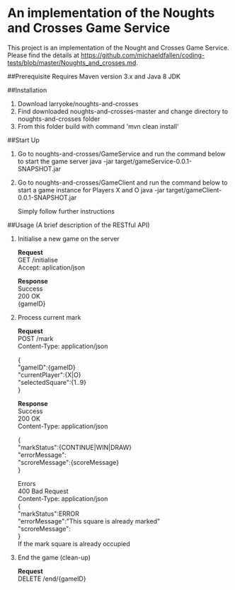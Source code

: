 # An implementation of the Noughts and Crosses Game Service
This project is an implementation of the Nought and Crosses Game Service.
Please find the details at https://github.com/michaeldfallen/coding-tests/blob/master/Noughts_and_crosses.md.

##Prerequisite
Requires Maven version 3.x and Java 8 JDK

##Installation
1. Download larryoke/noughts-and-crosses
2. Find downloaded noughts-and-crosses-master and change directory to noughts-and-crosses folder
3. From this folder build with command 'mvn clean install'


##Start Up
1. Go to noughts-and-crosses/GameService and run the command below to start the game server
	java -jar target/gameService-0.0.1-SNAPSHOT.jar
	
	
2. Go to noughts-and-crosses/GameClient and run the command below to start a game instance for Players X and O
	java -jar target/gameClient-0.0.1-SNAPSHOT.jar
	
	Simply follow further instructions
	



##Usage (A brief description of the RESTful API)
1.	Initialise a new game on the server
	
	**Request**<br />
	GET /initialise <br />
	Accept: aplication/json<br />
	
	**Response**<br />
	Success<br />
	 200 OK<br />
	{gameID}<br />
	
2. Process current mark
	 
	**Request**<br />
	POST /mark <br />
	Content-Type: application/json<br />
	
	{<br />
		"gameID":{gameID}<br />
		"currentPlayer":{X|O}<br />
		"selectedSquare":{1..9}<br />
	}<br />
	
	**Response**<br />
	Success<br />
	200 OK<br />
	Content-Type: application/json<br />
	
	{<br />
		"markStatus":{CONTINUE|WIN|DRAW}<br />
		"errorMessage":<br />
		"scroreMessage":{scoreMessage}<br />
	}<br />
	
	Errors<br />
	400 Bad Request<br />
	Content-Type: application/json<br />
	{<br />
		"markStatus":ERROR<br />
		"errorMessage":"This square is already marked"<br />
		"scroreMessage":<br />
	}<br />
	If the mark square is already occupied<br />
	

	
3. End the game (clean-up)

  	**Request**<br />
  	DELETE /end/{gameID} <br />
